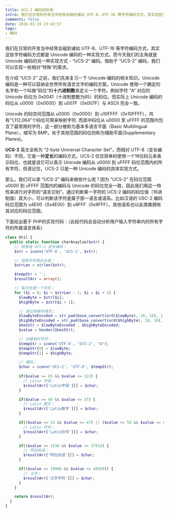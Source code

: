 ```yaml
---
title: UCS-2 编码的妙用
intro: 我们在日常的开发当中经常会碰到诸如 UTF-8、UTF-16 等字符编码方式，其实这些字符编码方式都是 Unicode 编码的一种实现方式。而今天我们的主角就是Unicode 编码的另一种实现方式 - “UCS-2” 编码。借助于 “UCS-2” 编码，我们可以实现一些相对“特殊”的需求。
comments: false
date: 2016-02-19 23:42:57
tags:
- 编码
---
```


我们在日常的开发当中经常会碰到诸如 UTF-8、UTF-16 等字符编码方式，其实这些字符编码方式都是 Unicode 编码的一种实现方式。而今天我们的主角就是Unicode 编码的另一种实现方式 - “UCS-2” 编码。借助于 “UCS-2” 编码，我们可以实现一些相对“特殊”的需求。

在介绍 “UCS-2” 之前，我们先来复习一下 Unicode 编码的相关知识。Unicode 编码是一种可以容纳全世界所有语言文字的编码方案。Unicode 使用一个确定的名字和一个叫做“码位”的**十六进制数**来定义一个字符。例如字符 “A” 对应的 Unicode 码位为 0x0041（十进制整数为65）的码位。而实际上 Unicode 编码的码位从 u0000（0x0000）到 u007F（0x007F）与 ASCII 完全一致。

Unicode 的码空间范围从 u0000（0x0000）到 u10FFFF（0x10FFFF），共有“1,112,064”个码位可用来映射字符. 而其中码位从 u0000 至 uFFFF 的范围内包含了最常用的字符，这一部分被称为基本多语言平面（Basic Multilingual Plane），缩写为 BMP。处于其他范围的码位则称为辅助平面(Supplementary Planes)。

**UCS-2** 英文全称为 “2-byte Universal Character Set”，而相对 UTF-8（变长编码）不同，它是一种**定长**的编码方式，UCS-2 仅仅简单的使用一个16位码元来表示码位，也就是说它可以表示 Unicode 编码从 u0000 到 uFFFF 码位范围内的所有字符。但请记住，UCS-2 只是一种 Unicode 编码的具体实现方式。

那么，我们可以拿 “UCS-2” 编码来做些什么呢？因为 “UCS-2” 在码位范围 u0000 到 uFFFF 范围内的编码与 Unicode 的码位完全一致，因此我们用这一特性来进行对字符的“语言识别”。通过判断某一字符的 UCS-2 编码的码位值（16进制值）其大小，可以判断该字符是属于那一语言或语系。比如汉语的 USC-2 编码码位范围为 u4E00（0x4E00）到 u9FFF（0x9FFF），其他语系也以此类推拥有其对应的码位范围。

下面给出基于 PHP的实现代码：（此段代码会自动分析用户输入字符串内的所有字符的所属语言体系）

```php
class Util {
  public static function charAnaylze($str) {   
    // 转换成 UCS-2 定长编码；
    $str = iconv('UTF-8', 'UCS-2', $str);

    // 获取字符串总长度；
    $strLen = strlen($str);

    $tempStr = '';
    $resultArr = array();

    // 每次处理一个字符；
    for ($i = 0; $i < $strLen - 1; $i = $i + 2) {
      $lowByte = $str[$i];
      $highByte = $str[$i + 1];

      // 按位转换并填充；
      $lowByteEncoded = str_pad(base_convert(ord($lowByte), 10, 16), 2, 0, STR_PAD_LEFT);
      $highByteEncoded = str_pad(base_convert(ord($highByte), 10, 16), 2, 0, STR_PAD_LEFT);
      $hexStr = $lowByteEncoded . $highByteEncoded;
      $value = hexdec($hexStr);

      // 创建临时字符；
      $tempStr = iconv('UTF-8', 'UCS-2', "A");
      $tempStr[0] = $lowByte;
      $tempStr[1] = $highByte;

      // 编码；
      $char = iconv('UCS-2', 'UTF-8', $tempStr);
      
      if($value >= 65 && $value <= 122) {
        // Latin 字母；
        $resultArr['Latin字母'][] = $char;
      }

      if($value >= 48 && $value <= 57) {
        // Latin 数字；
        $resultArr['Latin数字'][] = $char;
      }

      if(($value >= 33 && $value <= 47) || ($value >= 58 && $value <= 64)) {
        // Latin 符号；
        $resultArr['Latin符号'][] = $char;
      }

      if(($value >= 1536 && $value <= 1791)) {
        // 阿拉伯语；
        $resultArr['阿拉伯语'][] = $char;
      }

      if(($value >= 19968 && $value <= 40959)) {
        // 汉字；
        $resultArr['汉字字符'][] = $char;
      }
    }

    return $resultArr;
  }
}
```
